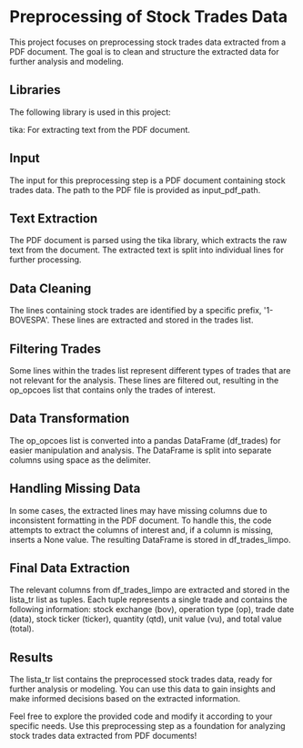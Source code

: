 # Preprocessing of Stock Trades Data
This project focuses on preprocessing stock trades data extracted from a PDF document. The goal is to clean and structure the extracted data for further analysis and modeling.

## Libraries
The following library is used in this project:

tika: For extracting text from the PDF document.

## Input
The input for this preprocessing step is a PDF document containing stock trades data. The path to the PDF file is provided as input_pdf_path.

## Text Extraction
The PDF document is parsed using the tika library, which extracts the raw text from the document. The extracted text is split into individual lines for further processing.

## Data Cleaning
The lines containing stock trades are identified by a specific prefix, '1-BOVESPA'. These lines are extracted and stored in the trades list.

## Filtering Trades
Some lines within the trades list represent different types of trades that are not relevant for the analysis. These lines are filtered out, resulting in the op_opcoes list that contains only the trades of interest.

## Data Transformation
The op_opcoes list is converted into a pandas DataFrame (df_trades) for easier manipulation and analysis. The DataFrame is split into separate columns using space as the delimiter.

## Handling Missing Data
In some cases, the extracted lines may have missing columns due to inconsistent formatting in the PDF document. To handle this, the code attempts to extract the columns of interest and, if a column is missing, inserts a None value. The resulting DataFrame is stored in df_trades_limpo.

## Final Data Extraction
The relevant columns from df_trades_limpo are extracted and stored in the lista_tr list as tuples. Each tuple represents a single trade and contains the following information: stock exchange (bov), operation type (op), trade date (data), stock ticker (ticker), quantity (qtd), unit value (vu), and total value (total).

## Results
The lista_tr list contains the preprocessed stock trades data, ready for further analysis or modeling. You can use this data to gain insights and make informed decisions based on the extracted information.

Feel free to explore the provided code and modify it according to your specific needs. Use this preprocessing step as a foundation for analyzing stock trades data extracted from PDF documents!
